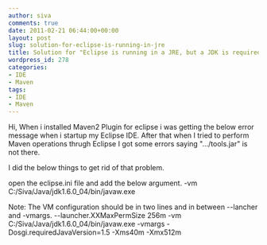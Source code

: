 ```yaml
---
author: siva
comments: true
date: 2011-02-21 06:44:00+00:00
layout: post
slug: solution-for-eclipse-is-running-in-jre
title: Solution for "Eclipse is running in a JRE, but a JDK is required" problem
wordpress_id: 278
categories:
- IDE
- Maven
tags:
- IDE
- Maven
---
```


Hi,
When i installed Maven2 Plugin for eclipse i was getting the below error message when i startup my Eclipse IDE.
After that when I tried to perform Maven operations thrugh Eclipse I got some errors saying ".../tools.jar" is not there.

I did the below things to get rid of that problem.

open the eclipse.ini file and add the below argument.
-vm
C:/Siva/Java/jdk1.6.0_04/bin/javaw.exe

Note: The VM configuration should be in two lines and in between --lancher and -vmargs.
--launcher.XXMaxPermSize
256m
-vm
C:/Siva/Java/jdk1.6.0_04/bin/javaw.exe
-vmargs
-Dosgi.requiredJavaVersion=1.5
-Xms40m
-Xmx512m
